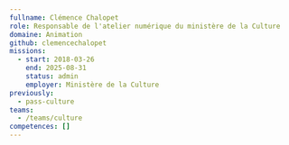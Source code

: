 ```yaml
---
fullname: Clémence Chalopet
role: Responsable de l'atelier numérique du ministère de la Culture
domaine: Animation
github: clemencechalopet
missions:
  - start: 2018-03-26
    end: 2025-08-31
    status: admin
    employer: Ministère de la Culture
previously:
  - pass-culture
teams:
  - /teams/culture
competences: []
---
```

